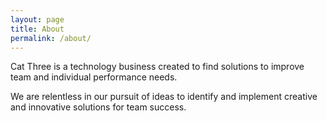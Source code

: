 ```yaml
---
layout: page
title: About
permalink: /about/
---
```


Cat Three is a technology business created to find solutions to improve team and individual performance needs.  
 
We are relentless in our pursuit of ideas to identify and implement creative and innovative solutions for team success.
